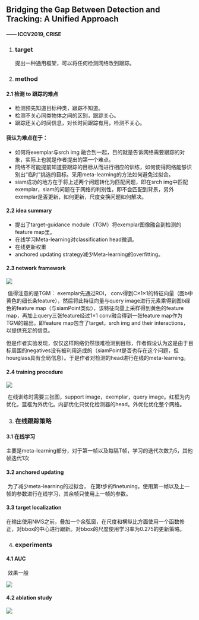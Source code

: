 ## Bridging the Gap Between Detection and Tracking: A Unified Approach

#### 		                                                                                                                     —— ICCV2019, CRISE



1. ### target

   提出一种通用框架，可以将任何检测网络改到跟踪。

2. ### method

####    2.1 检测 to 跟踪的难点

- 检测预先知道目标种类，跟踪不知道。
- 检测不关心同类物体之间的区别，跟踪关心。
- 跟踪还关心时间信息，对长时间跟踪有用，检测不关心。

####   我认为难点在于：

- 如何将exemplar与srch img 融合到一起，目的就是告诉网络需要跟踪的对象，实际上也就是作者提出的第一个难点。
- 网络不可能提前知道要跟踪的目标从而进行相应的训练，如何使得网络能够识别出“临时”挑选的目标。采用meta-learning的方法如何避免过拟合。
- siam成功的地方在于将上述两个问题转化为匹配问题，即在srch img中匹配exemplar，siam的问题在于网络的判别性，即不会匹配到背景，另外exemplar是否更新，如何更新，尺度变换问题如何解决。

####   2.2 idea summary

- 提出了target-guidance module（TGM）将exemplar图像融合到检测的feature map里。
- 在线学习Meta-learning对classification head微调。
- 在线更新权重
- anchored updating strategy减少Meta-learning的overfitting。

####   2.3 network framework

![](/home/lei/Desktop/bgb1.png)

​	  值得注意的是TGM： exemplar先通过ROI， conv得到C×1×1的特征向量（图b中黄色的细长条feature），然后将此特征向量与query image进行元素乘得到图b绿色的feature map（与siamPoint类似），该特征向量上采样得到黄色的feature map，再加上query三张feature经过1×1 conv融合得到一张feature map作为TGM的输出。即feature map包含了target，srch img and their interactions，以提供充足的信息。

​	  但是作者实验发现，仅仅这样网络仍然很难检测到目标，作者假设认为这是由于目标周围的negatives没有被利用造成的（siamPoint是否也存在这个问题，但hourglass具有全局信息）。于是作者对检测的head进行在线的meta-learning。

####   2.4 training procedure

![](/home/lei/Desktop/bgb2.png)

​	  在线训练时需要三张图，support image，exemplar，query image。红框为内优化，篮框为外优化。内部优化只优化检测器的head。外优化优化整个网络。

3. ### 在线跟踪策略

####   3.1 在线学习

​		主要是meta-learning部分，对于第一帧以及每隔T帧，学习的迭代次数为5，其他帧迭代1次

####   3.2 anchored updating

​		为了减少meta-learning的过拟合， 在第t步的finetuning，使用第一帧以及上一帧的参数进行在线学习，其余帧只使用上一帧的参数。

####   3.3 target localization

​		在输出使用NMS之前，叠加一个余弦窗，在尺度和横纵比方面使用一个函数修正，对bbox的中心进行跟新。对bbox的尺度使用学习率为0.275的更新策略。

4. ### experiments

####   4.1 AUC

​		效果一般

![](/home/lei/Desktop/bgb3.png)

#### 4.2 ablation study

![](/home/lei/Desktop/bgb4.png)